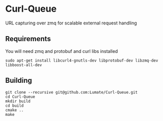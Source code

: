 Curl-Queue
==========

URL capturing over zmq for scalable external request handling

Requirements
------------
You will need zmq and protobuf and curl libs installed
```
sudo apt-get install libcurl4-gnutls-dev libprotobuf-dev libzmq-dev libboost-all-dev
```

Building
--------
```
git clone --recursive git@github.com:Lumate/Curl-Queue.git
cd Curl-Queue
mkdir build
cd build
cmake ..
make
```
